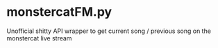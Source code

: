 # monstercatFM.py
Unofficial shitty API wrapper to get current song / previous song on the monstercat live stream
